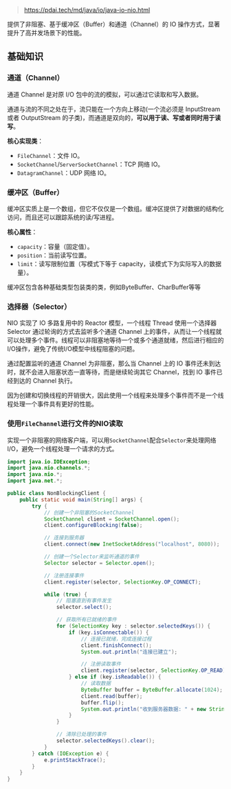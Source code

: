 > https://pdai.tech/md/java/io/java-io-nio.html

提供了非阻塞、基于缓冲区（Buffer）和通道（Channel）的 IO 操作方式，显著提升了高并发场景下的性能。
## 基础知识
### 通道（Channel）
通道 Channel 是对原 I/O 包中的流的模拟，可以通过它读取和写入数据。

通道与流的不同之处在于，流只能在一个方向上移动(一个流必须是 InputStream 或者 OutputStream 的子类)，而通道是双向的，**可以用于读、写或者同时用于读写**。

**核心实现类**：
- `FileChannel`：文件 IO。
- `SocketChannel`/`ServerSocketChannel`：TCP 网络 IO。
- `DatagramChannel`：UDP 网络 IO。
### 缓冲区（Buffer）
缓冲区实质上是一个数组，但它不仅仅是一个数组。缓冲区提供了对数据的结构化访问，而且还可以跟踪系统的读/写进程。

**核心属性**：
- `capacity`：容量（固定值）。
- `position`：当前读写位置。
- `limit`：读写限制位置（写模式下等于 capacity，读模式下为实际写入的数据量）。

缓冲区包含各种基础类型包装类的类，例如ByteBuffer、CharBuffer等等
### 选择器（Selector）
NIO 实现了 IO 多路复用中的 Reactor 模型，一个线程 Thread 使用一个选择器 Selector 通过轮询的方式去监听多个通道 Channel 上的事件，从而让一个线程就可以处理多个事件。线程可以非阻塞地等待一个或多个通道就绪，然后进行相应的I/O操作，避免了传统I/O模型中线程阻塞的问题。

通过配置监听的通道 Channel 为非阻塞，那么当 Channel 上的 IO 事件还未到达时，就不会进入阻塞状态一直等待，而是继续轮询其它 Channel，找到 IO 事件已经到达的 Channel 执行。


因为创建和切换线程的开销很大，因此使用一个线程来处理多个事件而不是一个线程处理一个事件具有更好的性能。

### 使用`FileChannel`进行文件的NIO读取

实现一个非阻塞的网络客户端，可以用`SocketChannel`配合`Selector`来处理网络I/O，避免一个线程处理一个请求的方式。

```java
import java.io.IOException;
import java.nio.channels.*;
import java.nio.*;
import java.net.*;

public class NonBlockingClient {
    public static void main(String[] args) {
        try {
            // 创建一个非阻塞的SocketChannel
            SocketChannel client = SocketChannel.open();
            client.configureBlocking(false);

            // 连接到服务器
            client.connect(new InetSocketAddress("localhost", 8080));

            // 创建一个Selector来监听通道的事件
            Selector selector = Selector.open();

            // 注册连接事件
            client.register(selector, SelectionKey.OP_CONNECT);

            while (true) {
                // 阻塞直到有事件发生
                selector.select();

                // 获取所有已就绪的事件
                for (SelectionKey key : selector.selectedKeys()) {
                    if (key.isConnectable()) {
                        // 连接已就绪，完成连接过程
                        client.finishConnect();
                        System.out.println("连接已建立");

                        // 注册读取事件
                        client.register(selector, SelectionKey.OP_READ);
                    } else if (key.isReadable()) {
                        // 读取数据
                        ByteBuffer buffer = ByteBuffer.allocate(1024);
                        client.read(buffer);
                        buffer.flip();
                        System.out.println("收到服务器数据: " + new String(buffer.array()));
                    }
                }

                // 清除已处理的事件
                selector.selectedKeys().clear();
            }
        } catch (IOException e) {
            e.printStackTrace();
        }
    }
}
```